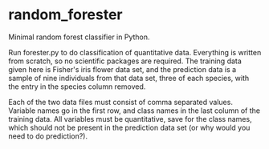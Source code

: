 random_forester
===============

Minimal random forest classifier in Python.

Run forester.py to do classification of quantitative data. Everything is written from scratch, so no scientific packages are required. The training data given here is Fisher's iris flower data set, and the prediction data is a sample of nine individuals from that data set, three of each species, with the entry in the species column removed.

Each of the two data files must consist of comma separated values. Variable names go in the first row, and class names in the last column of the training data. All variables must be quantitative, save for the class names, which should not be present in the prediction data set (or why would you need to do prediction?).
